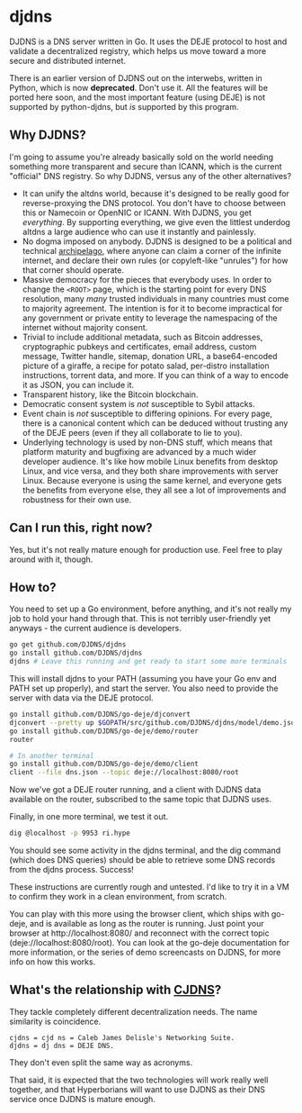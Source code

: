 djdns
=====

DJDNS is a DNS server written in Go. It uses the DEJE protocol to host and validate a decentralized registry, which helps us move toward a more secure and distributed internet.

There is an earlier version of DJDNS out on the interwebs, written in Python, which is now **deprecated**. Don't use it. All the features will be ported here soon, and the most important feature (using DEJE) is not supported by python-djdns, but *is* supported by this program.

## Why DJDNS?

I'm going to assume you're already basically sold on the world needing something more transparent and secure than ICANN, which is the current "official" DNS registry. So why DJDNS, versus any of the other alternatives?

 * It can unify the altdns world, because it's designed to be really good for reverse-proxying the DNS protocol. You don't have to choose between this or Namecoin or OpenNIC or ICANN. With DJDNS, you get *everything*. By supporting everything, we give even the littlest underdog altdns a large audience who can use it instantly and painlessly.
 * No dogma imposed on anybody. DJDNS is designed to be a political and technical [archipelago](http://slatestarcodex.com/2014/06/07/archipelago-and-atomic-communitarianism/), where anyone can claim a corner of the infinite internet, and declare their own rules (or copyleft-like "unrules") for how that corner should operate.
 * Massive democracy for the pieces that everybody uses. In order to change the `<ROOT>` page, which is the starting point for every DNS resolution, many *many* trusted individuals in many countries must come to majority agreement. The intention is for it to become impractical for any government or private entity to leverage the namespacing of the internet without majority consent.
 * Trivial to include additional metadata, such as Bitcoin addresses, cryptographic pubkeys and certificates, email address, custom message, Twitter handle, sitemap, donation URL, a base64-encoded picture of a giraffe, a recipe for potato salad, per-distro installation instructions, torrent data, and more. If you can think of a way to encode it as JSON, you can include it.
 * Transparent history, like the Bitcoin blockchain.
 * Democratic consent system is *not* susceptible to Sybil attacks.
 * Event chain is *not* susceptible to differing opinions. For every page, there is a canonical content which can be deduced without trusting any of the DEJE peers (even if they all collaborate to lie to you).
 * Underlying technology is used by non-DNS stuff, which means that platform maturity and bugfixing are advanced by a much wider developer audience. It's like how mobile Linux benefits from desktop Linux, and vice versa, and they both share improvements with server Linux. Because everyone is using the same kernel, and everyone gets the benefits from everyone else, they all see a lot of improvements and robustness for their own use.

## Can I run this, right now?

Yes, but it's not really mature enough for production use. Feel free to play around with it, though.

## How to?

You need to set up a Go environment, before anything, and it's not really my job to hold your hand through that. This is not terribly user-friendly yet anyways - the current audience is developers.

```bash
go get github.com/DJDNS/djdns
go install github.com/DJDNS/djdns
djdns # Leave this running and get ready to start some more terminals
```

This will install djdns to your PATH (assuming you have your Go env and PATH set up properly), and start the server. You also need to provide the server with data via the DEJE protocol.

```bash
go install github.com/DJDNS/go-deje/djconvert
djconvert --pretty up $GOPATH/src/github.com/DJDNS/djdns/model/demo.json dns.json
go install github.com/DJDNS/go-deje/demo/router
router

# In another terminal
go install github.com/DJDNS/go-deje/demo/client
client --file dns.json --topic deje://localhost:8080/root

```

Now we've got a DEJE router running, and a client with DJDNS data available on the router, subscribed to the same topic that DJDNS uses.

Finally, in one more terminal, we test it out.

```bash
dig @localhost -p 9953 ri.hype
```

You should see some activity in the djdns terminal, and the dig command (which does DNS queries) should be able to retrieve some DNS records from the djdns process. Success!

These instructions are currently rough and untested. I'd like to try it in a VM to confirm they work in a clean environment, from scratch.

You can play with this more using the browser client, which ships with go-deje, and is available as long as the router is running. Just point your browser at http://localhost:8080/ and reconnect with the correct topic (deje://localhost:8080/root). You can look at the go-deje documentation for more information, or the series of demo screencasts on DJDNS, for more info on how this works.

## What's the relationship with [CJDNS](http://cjdns.info/)?

They tackle completely different decentralization needs. The name similarity is coincidence.

    cjdns = cjd ns = Caleb James Delisle's Networking Suite.
    djdns = dj dns = DEJE DNS.

They don't even split the same way as acronyms.

That said, it is expected that the two technologies will work really well together, and that Hyperborians will want to use DJDNS as their DNS service once DJDNS is mature enough.
